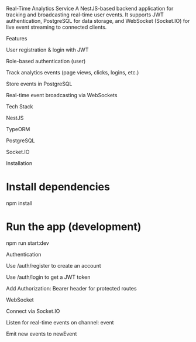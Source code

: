 Real-Time Analytics Service
A NestJS-based backend application for tracking and broadcasting real-time user events. It supports JWT authentication, PostgreSQL for data storage, and WebSocket (Socket.IO) for live event streaming to connected clients.

Features

User registration & login with JWT

Role-based authentication (user)

Track analytics events (page views, clicks, logins, etc.)

Store events in PostgreSQL

Real-time event broadcasting via WebSockets

 Tech Stack

NestJS

TypeORM

PostgreSQL

Socket.IO

 Installation
# Install dependencies
npm install

# Run the app (development)
npm run start:dev

 Authentication

Use /auth/register to create an account

Use /auth/login to get a JWT token

Add Authorization: Bearer <token> header for protected routes

 WebSocket

Connect via Socket.IO

Listen for real-time events on channel: event

Emit new events to newEvent
